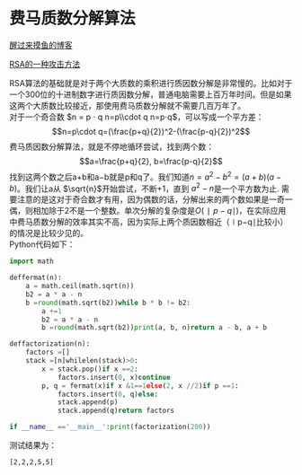 # 费马质数分解算法

[醒过来摸鱼的博客](https://blog.csdn.net/m0_66201040/article/details/124450106)

[RSA的一种攻击方法](obsidian://open?vault=BasicProgramming&file=Cyber%2FRSA%2FRSA%E5%8F%82%E6%95%B0%E9%80%89%E6%8B%A9)

 RSA算法的基础就是对于两个大质数的乘积进行质因数分解是非常慢的。比如对于一个300位的十进制数字进行质因数分解，普通电脑需要上百万年时间。但是如果这两个大质数比较接近，那使用费马质数分解就不需要几百万年了。  
 对于一个奇合数 $n = p ⋅ q n=p\\cdot q n=p⋅q$，可以写成一个平方差：  
 $$n=p\cdot q=(\frac{p+q}{2})^2-(\frac{p-q}{2})^2$$
 费马质因数分解算法，就是不停地循环尝试，找到两个数：  
 $$a=\frac{p+q}{2}, b=\frac{p-q}{2}$$
 找到这两个数之后a+b和a−b就是p和q了。我们知道$n=a^2-b^2=(a+b)(a-b)$。我们让a从 $\sqrt{n}$开始尝试，不断+1，直到 $a^2 − n$是一个平方数为止.
 需要注意的是这对于奇合数才有用，因为偶数的话，分解出来的两个数如果是一奇一偶，则相加除于2不是一个整数。单次分解的复杂度是$O(∣p−q∣)$，在实际应用中费马质数分解的效率其实不高，因为实际上两个质因数相近（∣p−q∣比较小）的情况是比较少见的。  
 Python代码如下：

```python
import math

deffermat(n):
    a = math.ceil(math.sqrt(n))
    b2 = a * a - n
    b =round(math.sqrt(b2))while b * b != b2:
        a +=1
        b2 = a * a - n
        b =round(math.sqrt(b2))print(a, b, n)return a - b, a + b

deffactorization(n):
    factors =[]
    stack =[n]whilelen(stack)>0:
        x = stack.pop()if x ==2:
            factors.insert(0, x)continue
        p, q = fermat(x)if x &1==1else(2, x //2)if p ==1:
            factors.insert(0, q)else:
            stack.append(p)
            stack.append(q)return factors

if __name__ =='__main__':print(factorization(200))
```

 测试结果为：

```
[2,2,2,5,5]
```